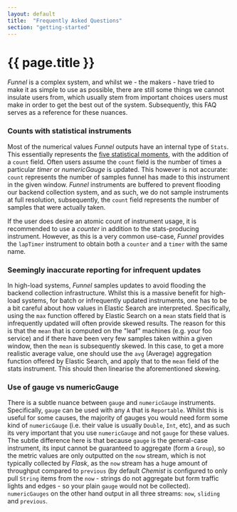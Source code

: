 ```yaml
---
layout: default
title:  "Frequently Asked Questions"
section: "getting-started"
---
```


# {{ page.title }}

*Funnel* is a complex system, and whilst we - the makers - have tried to make it as simple to use as possible, there are still some things we cannot insulate users from, which usually stem from important choices users must make in order to get the best out of the system. Subsequently, this FAQ serves as a reference for these nuances.

<a name="instrument-count"></a>

### Counts with statistical instruments

Most of the numerical values *Funnel* outputs have an internal type of `Stats`. This essentially represents the [five statistical moments](https://en.wikipedia.org/wiki/Moment_(mathematics)), with the addition of a `count` field. Often users assume the `count` field is the number of times a particular *timer* or *numericGauge* is updated. This however is not accurate: `count` represents the number of samples funnel has made to this instrument in the given window. *Funnel* instruments are buffered to prevent flooding our backend collection system, and as such, we do not sample instruments at full resolution, subsequently, the `count` field represents the number of samples that were actually taken. 

If the user does desire an atomic count of instrument usage, it is recommended to use a *counter* in addition to the stats-producing instrument. However, as this is a very common use-case, *Funnel* provides the `lapTimer` instrument to obtain both a `counter` and a `timer` with the same name.

<a name="infrequent-updates"></a>

### Seemingly inaccurate reporting for infrequent updates

In high-load systems, *Funnel* samples updates to avoid flooding the backend collection infrastructure. Whilst this is a massive benefit for high-load systems, for batch or infrequently updated instruments, one has to be a bit careful about how values in Elastic Search are interpreted. Specifically, using the `max` function offered by Elastic Search on a `mean` stats field that is infrequently updated will often provide skewed results. The reason for this is that the `mean` that is computed on the "leaf" machines (e.g. your foo service) and if there have been very few samples taken within a given window, then the `mean` is subsequently skewed. In this case, to get a more realistic average value, one should use the `avg` (Average) aggregation function offered by Elastic Search, and apply that to the `mean` field of the stats instrument. This should then linearise the aforementioned skewing. 

<a name="numeric-gauges"></a>

### Use of gauge vs numericGauge

There is a subtle nuance between `gauge` and `numericGauge` instruments. Specifically, `gauge` can be used with any `A` that is `Reportable`. Whilst this is useful for some causes, the majority of gauges you would need form some kind of `numericGauge` (i.e. their value is usually `Double`, `Int`, etc), and as such its very important that you use `numericGauge` and not `gauge` for these values. The subtle difference here is that because `gauge` is the general-case instrument, its input cannot be guaranteed to aggregate (form a `Group`), so the metric values are only outputted on the `now` stream, which is not typically collected by *Flask*, as the `now` stream has a huge amount of throughput compared to `previous` (by default *Chemist* is configured to only pull `String` items from the `now` - strings do not aggregate but form traffic lights and edges - so your plain `gauge` would not be collected). `numericGauges` on the other hand output in all three streams: `now`, `sliding` and `previous`.



